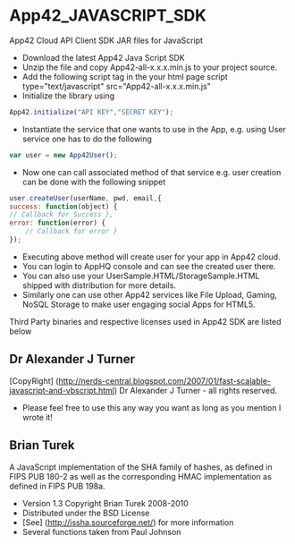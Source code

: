App42_JAVASCRIPT_SDK
====================

App42 Cloud API Client SDK JAR files for JavaScript

- Download the latest App42 Java Script SDK
- Unzip the file and copy App42-all-x.x.x.min.js to your project  source.
- Add the following script tag in the your html page
script type="text/javascript" src="App42-all-x.x.x.min.js"
- Initialize the library using
 
```javascript
App42.initialize("API KEY","SECRET KEY");
```

- Instantiate the service that one wants to use in the App, e.g. using User service one has to do the following

```javascript
var user = new App42User();
```

- Now one can call associated method of that service e.g. user creation can be done with the following snippet

```javascript
user.createUser(userName, pwd, email,{
success: function(object) {
// Callback for Success },
error: function(error) {
    // Callback for error }
});
```

- Executing above method will create user for your app in App42 cloud.
- You can login to AppHQ console and can see the created user there.
- You can also use your UserSample.HTML/StorageSample.HTML shipped with distribution for more details.
- Similarly one can use other App42 services like File Upload, Gaming, NoSQL Storage to make user engaging social Apps for HTML5.


Third Party binaries and respective licenses used in App42 SDK are listed below

Dr Alexander J Turner
----------------------


[CopyRight] (http://nerds-central.blogspot.com/2007/01/fast-scalable-javascript-and-vbscript.html) Dr Alexander J Turner - all rights reserved.

- Please feel free to use this any way you want as long as you
mention I wrote it!

Brian Turek
------------

A JavaScript implementation of the SHA family of hashes, as defined in FIPS
PUB 180-2 as well as the corresponding HMAC implementation as defined in
FIPS PUB 198a.

- Version 1.3 Copyright Brian Turek 2008-2010
- Distributed under the BSD License
- [See] (http://jssha.sourceforge.net/) for more information
- Several functions taken from Paul Johnson
